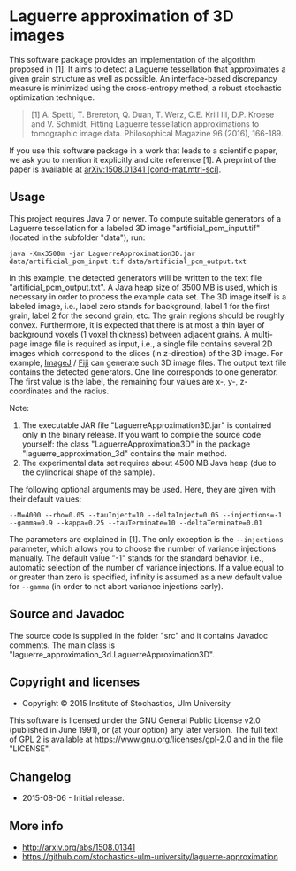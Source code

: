 Laguerre approximation of 3D images
===================================

This software package provides an implementation of the algorithm proposed
in [1]. It aims to detect a Laguerre tessellation that approximates a given
grain structure as well as possible. An interface-based discrepancy measure
is minimized using the cross-entropy method, a robust stochastic optimization
technique.

> [1] A. Spettl, T. Brereton, Q. Duan, T. Werz, C.E. Krill III, D.P. Kroese
> and V. Schmidt, Fitting Laguerre tessellation approximations to tomographic
> image data. Philosophical Magazine 96 (2016), 166-189.

If you use this software package in a work that leads to a scientific paper,
we ask you to mention it explicitly and cite reference [1]. A preprint of the
paper is available at [arXiv:1508.01341 [cond-mat.mtrl-sci]](http://arxiv.org/abs/1508.01341).


Usage
-----

This project requires Java 7 or newer. To compute suitable generators of
a Laguerre tessellation for a labeled 3D image "artificial_pcm_input.tif"
(located in the subfolder "data"), run:

    java -Xmx3500m -jar LaguerreApproximation3D.jar data/artificial_pcm_input.tif data/artificial_pcm_output.txt

In this example, the detected generators will be written to the text file
"artificial_pcm_output.txt". A Java heap size of 3500 MB is used, which is
necessary in order to process the example data set. The 3D image itself is
a labeled image, i.e., label zero stands for background, label 1 for the
first grain, label 2 for the second grain, etc. The grain regions should be
roughly convex. Furthermore, it is expected that there is at most a thin
layer of background voxels (1 voxel thickness) between adjacent grains. A
multi-page image file is required as input, i.e., a single file contains
several 2D images which correspond to the slices (in z-direction) of the
3D image. For example, [ImageJ](http://imagej.nih.gov/ij/) / [Fiji](http://fiji.sc/)
can generate such 3D image files. The output text file contains the detected
generators. One line corresponds to one generator. The first value is the
label, the remaining four values are x-, y-, z-coordinates and the radius.

Note:

1. The executable JAR file "LaguerreApproximation3D.jar" is contained
   only in the binary release. If you want to compile the source code yourself:
   the class "LaguerreApproximation3D" in the package "laguerre_approximation_3d"
   contains the main method.
2. The experimental data set requires about 4500 MB Java heap (due to the
   cylindrical shape of the sample).

The following optional arguments may be used. Here, they are given with
their default values:

    --M=4000 --rho=0.05 --tauInject=10 --deltaInject=0.05 --injections=-1
    --gamma=0.9 --kappa=0.25 --tauTerminate=10 --deltaTerminate=0.01

The parameters are explained in [1]. The only exception is the `--injections`
parameter, which allows you to choose the number of variance injections manually.
The default value "-1" stands for the standard behavior, i.e., automatic
selection of the number of variance injections. If a value equal to or greater
than zero is specified, infinity is assumed as a new default value for `--gamma`
(in order to not abort variance injections early).


Source and Javadoc
------------------

The source code is supplied in the folder "src" and it contains Javadoc comments.
The main class is "laguerre_approximation_3d.LaguerreApproximation3D".


Copyright and licenses
----------------------

* Copyright &copy; 2015 Institute of Stochastics, Ulm University

This software is licensed under the GNU General Public License v2.0 (published
in June 1991), or (at your option) any later version. The full text of GPL 2 is
available at https://www.gnu.org/licenses/gpl-2.0 and in the file "LICENSE".


Changelog
---------

* 2015-08-06 - Initial release.


More info
---------

* http://arxiv.org/abs/1508.01341
* https://github.com/stochastics-ulm-university/laguerre-approximation

